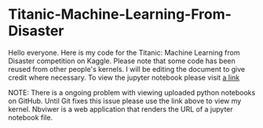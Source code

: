 # Titanic-Machine-Learning-From-Disaster

Hello everyone. Here is my code for the Titanic: Machine Learning from Disaster competition on Kaggle. Please note that some code has been reused from other people's kernels. I will be editing the document to give credit where necessary. To view the jupyter notebook please visit [a link](https://nbviewer.jupyter.org/github/brodyu/Titanic-Machine-Learning-From-Disaster/blob/master/titanic.ipynb)

NOTE: There is a ongoing problem with viewing uploaded python notebooks on GitHub. Until Git fixes this issue please use the link above to view my kernel. Nbviwer is a web application that renders the URL of a jupyter notebook file. 
